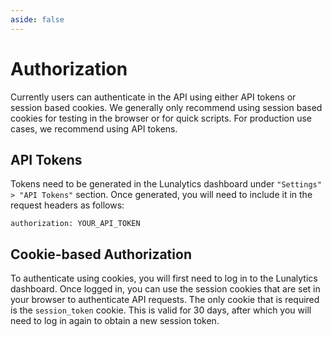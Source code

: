 ```yaml
---
aside: false
---
```


# Authorization

Currently users can authenticate in the API using either API tokens or session based cookies. We generally only recommend using session based cookies for testing in the browser or for quick scripts. For production use cases, we recommend using API tokens.

## API Tokens

Tokens need to be generated in the Lunalytics dashboard under `"Settings" > "API Tokens"` section. Once generated, you will need to include it in the request headers as follows:

```
authorization: YOUR_API_TOKEN
```

## Cookie-based Authorization

To authenticate using cookies, you will first need to log in to the Lunalytics dashboard. Once logged in, you can use the session cookies that are set in your browser to authenticate API requests. The only cookie that is required is the `session_token` cookie. This is valid for 30 days, after which you will need to log in again to obtain a new session token.
